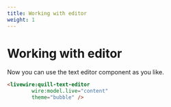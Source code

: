 ```yaml
---
title: Working with editor
weight: 1
---
```


# Working with editor

Now you can use the text editor component as you like.
```html
<livewire:quill-text-editor
        wire:model.live="content"
        theme="bubble" />
```
